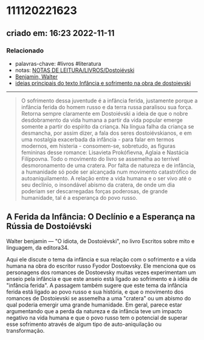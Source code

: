 # 111120221623
## criado em: 16:23 2022-11-11

### Relacionado
- palavras-chave: #livros #literatura 
- notas: [NOTAS DE LEITURA/LIVROS/Dostoiévski](NOTAS%20DE%20LEITURA/LIVROS/Dostoiévski)
- [Benjamin, Walter](../4%20-%20REF%20BIBLIOGRÁFICA/Benjamin,%20Walter.md)
- [ideias principais do texto Infância e sofrimento na obra de dostoievski](ideias%20principais%20do%20texto%20Infância%20e%20sofrimento%20na%20obra%20de%20dostoievski.md)
---
>O sofrimento dessa juventude é a infância ferida, justamente porque a infância ferida do homem russo e da terra russa paralisou sua força. Retorna sempre claramente em Dostoiévski a ideia de que o nobre desdobramento da vida humana a partir da vida popular emerge somente a partir do espírito da criança. Na língua falha da criança se desmancha, por assim dizer, a fala dos seres dostoiévskianos, e em uma nostalgia exacerbada da infância - para falar em termos modernos, em histeria - consomem-se, sobretudo, as figuras femininas desse romance: Lisavieta Prokófievna, Aglaia e Nastácia Filíppovna. Todo o movimento do livro se assemelha ao terrível desmoronamento de uma cratera. Por falta de natureza e de infância, a humanidade só pode ser alcançada num movimento catastrófico de autoaniquilamento. A relação entre a vida humana e o ser vivo até o seu declínio, o insondável abismo da cratera, de onde um dia poderiam ser descarregadas forças poderosas, de grande humanidade, tal é a esperança do povo russo.

## A Ferida da Infância: O Declínio e a Esperança na Rússia de Dostoiévski

Walter benjamin — "O idiota, de Dostoiévski", no livro Escritos sobre mito e linguagem, da editora34.

Aqui ele discute o tema da infância e sua relação com o sofrimento e a vida humana na obra do escritor russo Fyodor Dostoevsky. Ele menciona que os personagens dos romances de Dostoevsky muitas vezes experimentam um anseio pela infância e que este anseio está ligado ao sofrimento e à idéia de "infância ferida". A passagem também sugere que este tema da infância ferida está ligado ao povo russo e sua história, e que o movimento dos romances de Dostoievski se assemelha a uma "cratera" ou um abismo do qual poderia emergir uma grande humanidade. Em geral, parece estar argumentando que a perda da natureza e da infância teve um impacto negativo na vida humana e que o povo russo tem o potencial de superar esse sofrimento através de algum tipo de auto-aniquilação ou transformação.



